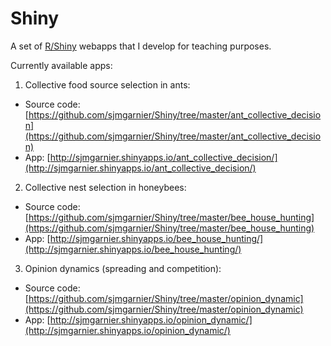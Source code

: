 Shiny
=====

A set of [R/Shiny](http://shiny.rstudio.com/) webapps that I develop for 
teaching purposes. 

Currently available apps:

1. Collective food source selection in ants: 
  + Source code: [https://github.com/sjmgarnier/Shiny/tree/master/ant_collective_decision](https://github.com/sjmgarnier/Shiny/tree/master/ant_collective_decision)
  + App: [http://sjmgarnier.shinyapps.io/ant_collective_decision/](http://sjmgarnier.shinyapps.io/ant_collective_decision/)
2. Collective nest selection in honeybees: 
  + Source code: [https://github.com/sjmgarnier/Shiny/tree/master/bee_house_hunting](https://github.com/sjmgarnier/Shiny/tree/master/bee_house_hunting)
  + App: [http://sjmgarnier.shinyapps.io/bee_house_hunting/](http://sjmgarnier.shinyapps.io/bee_house_hunting/)
3. Opinion dynamics (spreading and competition): 
  + Source code: [https://github.com/sjmgarnier/Shiny/tree/master/opinion_dynamic](https://github.com/sjmgarnier/Shiny/tree/master/opinion_dynamic)
  + App: [http://sjmgarnier.shinyapps.io/opinion_dynamic/](http://sjmgarnier.shinyapps.io/opinion_dynamic/)